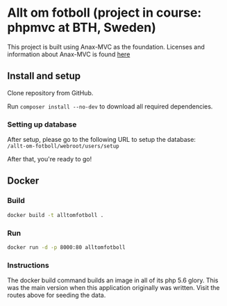 # Allt om fotboll (project in course: phpmvc at BTH, Sweden)

This project is built using Anax-MVC as the foundation.
Licenses and information about Anax-MVC is found [here](https://github.com/mosbth/Anax-MVC)

## Install and setup

Clone repository from GitHub.

Run `composer install --no-dev` to download all required dependencies.

### Setting up database

After setup, please go to the following URL to setup the database:  
`/allt-om-fotboll/webroot/users/setup`

After that, you're ready to go!

## Docker

### Build

```bash
docker build -t alltomfotboll .
```

### Run

```bash
docker run -d -p 8000:80 alltomfotboll
```

### Instructions

The docker build command builds an image in all of its php 5.6 glory. This was the main version when this application originally was written.
Visit the routes above for seeding the data.
